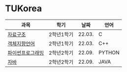 # TUKorea

|과목|학기|날짜|언어|
|---|---|---|---|
|[자료구조](https://github.com/realhsb/TUKorea/tree/main/C-DataStructures)|2학년1학기|22.03.|C|
|[객체지향언어](https://github.com/realhsb/TUKorea/tree/main/Cpp-OOP)|2학년1학기|22.03.|C++|
|[파이썬프로그래밍](https://github.com/realhsb/TUKorea/tree/main/파이썬프로그래밍_서대영)|2학년2학기|22.09.|PYTHON|
|[자바](https://github.com/realhsb/TUKorea/tree/main/자바_공기석)|2학년2학기|22.09.|JAVA|

